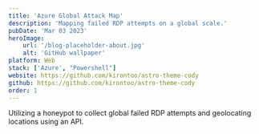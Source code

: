 ```yaml
---
title: 'Azure Global Attack Map'
description: 'Mapping failed RDP attempts on a global scale.'
pubDate: 'Mar 03 2023'
heroImage:
    url: '/blog-placeholder-about.jpg'
    alt: 'GitHub wallpaper'
platform: Web
stack: ['Azure', "Powershell"]
website: https://github.com/kirontoo/astro-theme-cody
github: https://github.com/kirontoo/astro-theme-cody
order: 1
---
```


Utilizing a honeypot to collect global failed RDP attempts and geolocating locations using an API. 
